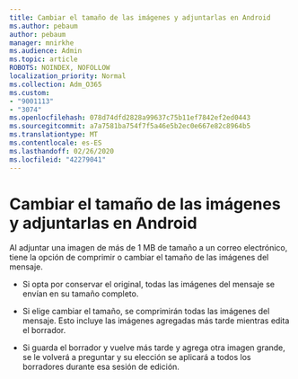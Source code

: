 ```yaml
---
title: Cambiar el tamaño de las imágenes y adjuntarlas en Android
ms.author: pebaum
author: pebaum
manager: mnirkhe
ms.audience: Admin
ms.topic: article
ROBOTS: NOINDEX, NOFOLLOW
localization_priority: Normal
ms.collection: Adm_O365
ms.custom:
- "9001113"
- "3074"
ms.openlocfilehash: 078d74dfd2828a99637c75b11ef7842ef2ed0443
ms.sourcegitcommit: a7a7581ba754f7f5a46e5b2ec0e667e82c8964b5
ms.translationtype: MT
ms.contentlocale: es-ES
ms.lasthandoff: 02/26/2020
ms.locfileid: "42279041"
---
```

# <a name="resize-and-attach-images-on-android"></a>Cambiar el tamaño de las imágenes y adjuntarlas en Android

Al adjuntar una imagen de más de 1 MB de tamaño a un correo electrónico, tiene la opción de comprimir o cambiar el tamaño de las imágenes del mensaje.
 
- Si opta por conservar el original, todas las imágenes del mensaje se envían en su tamaño completo.
 
- Si elige cambiar el tamaño, se comprimirán todas las imágenes del mensaje.  Esto incluye las imágenes agregadas más tarde mientras edita el borrador.
 
- Si guarda el borrador y vuelve más tarde y agrega otra imagen grande, se le volverá a preguntar y su elección se aplicará a todos los borradores durante esa sesión de edición.
 
